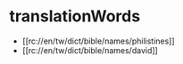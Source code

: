 # translationWords

* [[rc://en/tw/dict/bible/names/philistines]]
* [[rc://en/tw/dict/bible/names/david]]